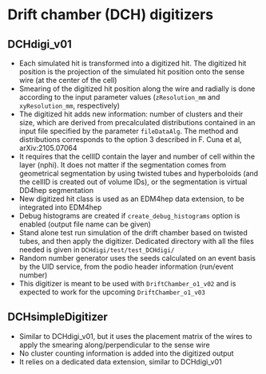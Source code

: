 # Drift chamber (DCH) digitizers

## DCHdigi_v01

* Each simulated hit is transformed into a digitized hit. The digitized hit position is the projection of the simulated hit position onto the sense wire (at the center of the cell)
* Smearing of the digitized hit position along the wire and radially is done according to the input parameter values (`zResolution_mm` and `xyResolution_mm`, respectively)
* The digitized hit adds new information: number of clusters and their size, which are derived from precalculated distributions contained in an input file specified by the parameter `fileDataAlg`. The method and distributions corresponds to the option 3 described in F. Cuna et al, arXiv:2105.07064
* It requires that the cellID contain the layer and number of cell within the layer (nphi). It does not matter if the segmentation comes from geometrical segmentation by using twisted tubes and hyperboloids (and the cellID is created out of volume IDs), or the segmentation is virtual DD4hep segmentation
* New digitized hit class is used as an EDM4hep data extension, to be integrated into EDM4hep
* Debug histograms are created if `create_debug_histograms` option is enabled (output file name can be given)
* Stand alone test run simulation of the drift chamber based on twisted tubes, and then apply the digitizer. Dedicated directory with all the files needed is given in `DCHdigi/test/test_DCHdigi/`
* Random number generator uses the seeds calculated on an event basis by the UID service, from the podio header information (run/event number)
* This digitizer is meant to be used with `DriftChamber_o1_v02` and is expected to work for the upcoming `DriftChamber_o1_v03`

## DCHsimpleDigitizer

* Similar to DCHdigi_v01, but it uses the placement matrix of the wires to apply the smearing along/perpendicular to the sense wire
* No cluster counting information is added into the digitized output
* It relies on a dedicated data extension, similar to DCHdigi_v01
